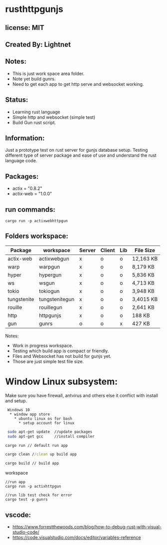# rusthttpgunjs

## license: MIT

## Created By: Lightnet

## Notes:
 * This is just work space area folder.
 * Note yet build gunrs.
 * Need to get each app to get http serve and websocket working.

## Status:
 * Learning rust language
 * Simple http and websocket (simple test)
 * Build Gun rust script.

## Information:
  Just a prototype test on rust server for gunjs database setup. Testing different type of server package and ease of use and understand the rust language code.

## Packages:
 * actix = "0.8.2"
 * actix-web = "1.0.0"

## run commands:
```
cargo run -p actixwebhttpgun
```
## Folders workspace: 

| Package     | workspace       | Server | Client | Lib | File Size |
| ---         | ---             | ---    | ---    | --- | ---       |
| actix-web   | actixwebgun     | x      | o      | o   | 12,163 KB |
| warp        | warpgun         | x      | o      | o   | 8,179 KB  |
| hyper       | hypergun        | x      | o      | o   | 5,836 KB  |
| ws          | wsgun           | x      | o      | o   | 4,713 KB  |
| tokio       | tokiogun        | x      | o      | o   | 3,948 KB  |
| tungstenite | tungstenitegun  | x      | o      | o   | 3,4015 KB |
| rouille     | rouillegun      | x      | o      | o   | 2,641 KB  |
| http        | httpgunjs       | x      | o      | o   | 188 KB    |
| gun         | gunrs           | o      | o      | x   | 427 KB    |

Notes:
 * Work in progress workspace.
 * Testing which build app is compact or friendly.
 * Files and Websocket has not build for gunjs yet.
 * Those are just simple test file size.

# Window Linux subsystem:
 Make sure you have firewall, antvirus and others else it conflict with install and setup.

```
 Windows 10
  * window app store
    * ubuntu linux os for bash
      * setup account for linux
```

```bash
 sudo apt-get update  //update packages
 sudo apt-get gcc     //install compiler
```

```cmd
cargo run // default run app

cargo clean //clean up build app

cargo build // build app
```
workspace
```
//run app
cargo run -p actixhttpgun

//run lib test check for error
cargo test -p gunrs
```

## vscode:
 * https://www.forrestthewoods.com/blog/how-to-debug-rust-with-visual-studio-code/
 * https://code.visualstudio.com/docs/editor/variables-reference
